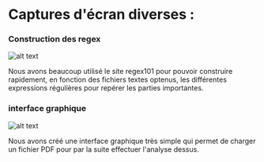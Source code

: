 # Captures d'écran diverses :
### Construction des regex
![alt text](https://github.com/CleCano/scientific_parser_IUTEAM/blob/sprint2_parser/Artefacts/constructionRegex.png?raw=true)

Nous avons beaucoup utilisé le site regex101 pour pouvoir construire rapidement, en fonction des fichiers textes optenus, les différentes expressions régulières pour repérer les parties importantes.
### interface graphique 
![alt text](https://github.com/CleCano/scientific_parser_IUTEAM/blob/sprint2_parser/Artefacts/TestInterfaceGraphique2.png?raw=true)

Nous avons créé une interface graphique très simple qui permet de charger un fichier PDF pour par la suite effectuer l'analyse dessus.
